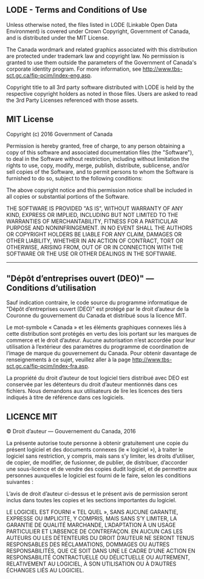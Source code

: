 ## LODE - Terms and Conditions of Use

Unless otherwise noted, the files listed in LODE (Linkable Open Data Environment) 
is covered under Crown Copyright, Government of Canada, and is distributed under 
the MIT License.

The Canada wordmark and related graphics associated with
this distribution are protected under trademark law and copyright law. No
permission is granted to use them outside the parameters of the Government of
Canada's corporate identity program. For more information, see
http://www.tbs-sct.gc.ca/fip-pcim/index-eng.asp.

Copyright title to all 3rd party software distributed with LODE is held by 
the respective copyright holders as noted in those files. Users are asked to 
read the 3rd Party Licenses referenced with those assets.

## MIT License

Copyright (c) 2016 Government of Canada

Permission is hereby granted, free of charge, to any person
obtaining a copy of this software and associated documentation files (the
"Software"), to deal in the Software without restriction, including
without limitation the rights to use, copy, modify, merge, publish, distribute,
sublicense, and/or sell copies of the Software, and to permit persons to whom
the Software is furnished to do so, subject to the following conditions:

The above copyright notice and this permission notice shall
be included in all copies or substantial portions of the Software.

THE SOFTWARE IS PROVIDED "AS IS", WITHOUT WARRANTY
OF ANY KIND, EXPRESS OR IMPLIED, INCLUDING BUT NOT LIMITED TO THE WARRANTIES OF
MERCHANTABILITY, FITNESS FOR A PARTICULAR PURPOSE AND NONINFRINGEMENT. IN NO
EVENT SHALL THE AUTHORS OR COPYRIGHT HOLDERS BE LIABLE FOR ANY CLAIM, DAMAGES
OR OTHER LIABILITY, WHETHER IN AN ACTION OF CONTRACT, TORT OR OTHERWISE,
ARISING FROM, OUT OF OR IN CONNECTION WITH THE SOFTWARE OR THE USE OR OTHER
DEALINGS IN THE SOFTWARE.

--------------------------------------------------------------------------------------------------------------------------------------

##  "Dépôt d’entreprises ouvert (DEO)" — Conditions d’utilisation

Sauf indication contraire, le code source du programme informatique de "Dépôt 
d’entreprises ouvert (DEO)" est protégé par le droit d’auteur de la Couronne du 
gouvernement du Canada et distribué sous la licence MIT.

Le mot-symbole «
Canada » et les éléments graphiques connexes liés à cette distribution sont
protégés en vertu des lois portant sur les marques de commerce et le droit
d’auteur. Aucune autorisation n’est accordée pour leur utilisation à
l’extérieur des paramètres du programme de coordination de l’image de marque du
gouvernement du Canada. Pour obtenir davantage de renseignements à ce sujet,
veuillez aller à la page http://www.tbs-sct.gc.ca/fip-pcim/index-fra.asp.

La propriété du droit d’auteur de tout logiciel tiers distribué avec DEO est conservée par
les détenteurs du droit d’auteur mentionnés dans ces fichiers. Nous demandons
aux utilisateurs de lire les licences des tiers indiqués à titre de référence
dans ces logiciels.

## LICENCE MIT

© Droit d’auteur
— Gouvernement du Canada, 2016

La présente autorise toute personne à obtenir gratuitement une copie du présent logiciel et
des documents connexes (le « logiciel »), à traiter le logiciel sans
restriction, y compris, mais sans s’y limiter, les droits d’utiliser, de
copier, de modifier, de fusionner, de publier, de distribuer, d’accorder une
sous-licence et de vendre des copies dudit logiciel, et de permettre aux
personnes auxquelles le logiciel est fourni de le faire, selon les conditions
suivantes :

L’avis de droit
d’auteur ci-dessus et le présent avis de permission seront inclus dans toutes
les copies et les sections importantes du logiciel.

LE LOGICIEL EST
FOURNI « TEL QUEL », SANS AUCUNE GARANTIE, EXPRESSE OU IMPLICITE, Y COMPRIS,
MAIS SANS S’Y LIMITER, LA GARANTIE DE QUALITÉ MARCHANDE, L’ADAPTATION À UN
USAGE PARTICULIER ET L’ABSENCE DE CONTREFAÇON. EN AUCUN CAS LES AUTEURS OU LES
DÉTENTEURS DU DROIT D’AUTEUR NE SERONT TENUS RESPONSABLES DES RÉCLAMATIONS,
DOMMAGES OU AUTRES RESPONSABILITÉS, QUE CE SOIT DANS UNE LE CADRE D’UNE ACTION EN
RESPONSABILITÉ CONTRACTUELLE OU DÉLICTUELLE OU AUTREMENT, RELATIVEMENT AU
LOGICIEL, À SON UTILISATION OU À D’AUTRES ÉCHANGES LIÉS AU LOGICIEL.
